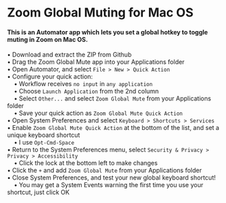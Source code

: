 # Zoom Global Muting for Mac OS

#### This is an Automator app which lets you set a global hotkey to toggle muting in Zoom on Mac OS.

• Download and extract the ZIP from Github  
• Drag the Zoom Global Mute app into your Applications folder  
• Open Automator, and select `File > New > Quick Action`  
• Configure your quick action:  
&nbsp;&nbsp;&nbsp;&nbsp;• Workflow receives `no input` in `any application`  
&nbsp;&nbsp;&nbsp;&nbsp;• Choose `Launch Application` from the 2nd column  
&nbsp;&nbsp;&nbsp;&nbsp;• Select `Other...` and select `Zoom Global Mute` from your Applications folder  
&nbsp;&nbsp;&nbsp;&nbsp;• Save your quick action as `Zoom Global Mute Quick Action`  
• Open System Preferences and select `Keyboard > Shortcuts > Services`  
• Enable `Zoom Global Mute Quick Action` at the bottom of the list, and set a unique keyboard shortcut  
&nbsp;&nbsp;&nbsp;&nbsp;• I use `Opt-Cmd-Space`  
• Return to the System Preferences menu, select `Security & Privacy > Privacy > Accessibility`  
&nbsp;&nbsp;&nbsp;&nbsp;• Click the lock at the bottom left to make changes  
• Click the `+` and add `Zoom Global Mute` from your Applications folder  
• Close System Preferences, and test your new global keyboard shortcut!  
&nbsp;&nbsp;&nbsp;&nbsp;• You may get a System Events warning the first time you use your shortcut, just click OK 

